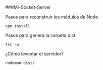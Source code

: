 ###Mi-Socket-Server

Pasos para reconstruir los módulos de Node

```
npm install
```

Pasos para genera la carpeta dist

```
tsc -w
```

¿Cómo levantar el servidor?
```
nodemon dist/
```
